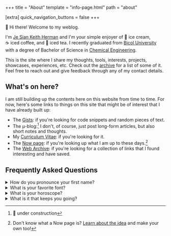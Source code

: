 +++
title = "About"
template = "info-page.html"
path = "about"

[extra]
quick_navigation_buttons = false
+++
<!-- 
Welcome to the demo of [**tabi**](https://github.com/welpo/tabi), a theme for [Zola](https://www.getzola.org/), a fast static site generator.

**tabi** is the creation of Óscar Fernández ([welpo](https://github.com/welpo/) on GitHub), initially designed for [his personal site](https://osc.garden/). It is a feature-rich, modern theme that provides sane (and safe) defaults.

Looking for detailed instructions or tips on using **tabi**? The [blog](https://welpo.github.io/tabi/blog/) and [archive](https://welpo.github.io/tabi/archive/) sections feature the theme's documentation, offering a variety of articles from feature overviews to step-by-step guides.

## Features

**tabi** supports [multiple languages](https://welpo.github.io/tabi/blog/faq-languages/), [customisable appearance](https://welpo.github.io/tabi/blog/customise-tabi/), [comment integrations](https://welpo.github.io/tabi/blog/comments/), and much more, all with an emphasis on performance ([all JavaScript is optional](https://welpo.github.io/tabi/blog/javascript/)) and [security](https://welpo.github.io/tabi/blog/security/).

## Contributing

Contributions are much appreciated! We appreciate bug reports, improvements to translations or documentation (however minor), feature requests… Check out the [Contributing Guidelines](https://github.com/welpo/tabi/blob/main/CONTRIBUTING.md) to learn how you can help. Thank you!

## License

The code is available under the [MIT license](https://choosealicense.com/licenses/mit/).

--- -->

👋 Hi there! Welcome to my weblog.

I'm [Je Sian Keith Herman](#firstname) and I'm your simple enjoyer of 🍨&nbsp;ice&nbsp;cream, ☕&nbsp;iced&nbsp;coffee, and 🍹&nbsp;iced&nbsp;tea. I recently graduated from [Bicol University](https://bicol-u.edu.ph/) with a degree of Bachelor of Science in [Chemical&nbsp;Engineering](https://www.icheme.org/education/whynotchemeng/).

This is the site where I share my thoughts, tools, interests, projects, showcases, experiences, etc. Check out
the [archive](@/archive/_index.md) for a list of some of it. Feel free to reach out and give feedback through any of my contact details.

## What's on here?

I am still building up the contents here on this website from time to time. For now, here's some links to things on this site that might be of interest that I have already built up:

- The [Gists](@/gists/_index.md): if you're looking for code snippets and random pieces of text.
- The μ-blog:[^1] I don't, of course, just post long-form articles, but also short notes and thoughts.
- My [Curriculum Vitae](https://go.jskherman.com/cv): if you're looking for it.
- The [Now page](@/pages/now/index.md): if you're looking up what I am up to these days.[^2]
- The [Web Archive](https://webclips.jskherman.com): if you're looking for a collection of links that I found interesting and have saved.

## Frequently Asked Questions

<details>
<summary id="firstname">How do you pronounce your first name?</summary>

> My first name "Je Sian Keith" is pronounced as **/ʤi ʃan kiːθ/** (ji shan kith).
</details>

<details>
<summary>What is your favorite font?</summary>

> A monospace font with ligatures called: [Cascadia Code](https://github.com/microsoft/cascadia-code).
</details>

<details>
<summary>What is your horoscope?</summary>

> It’s Gemini.
</details>

<details>
<summary>What is it that keeps you going?</summary>

{{ image_hover(default_src="/img/keeps-you.png", hovered_src="/img/keeps-you-going.png", default_alt="What keeps me going is my desire to crush my enemies.", hovered_alt="What keeps me going is my sense of wonder.") }}

</details>

[^1]: 🚧 under construction

[^2]: Don't know what a Now page is? [Learn about the idea](http://nownownow.com/about) and make your own too!